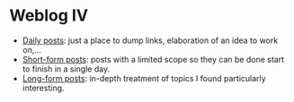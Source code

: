 # Weblog IV

- [Daily posts](./daily.md): just a place to dump links, elaboration of an idea to work on,...
- [Short-form posts](./short.md): posts with a limited scope so they can be done start to finish in a single day.
- [Long-form posts](./long.md): in-depth treatment of topics I found particularly interesting.